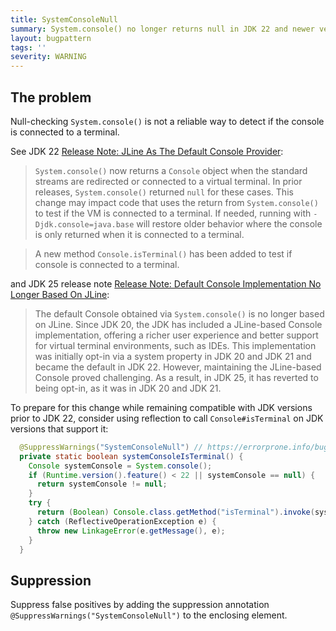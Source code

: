 ```yaml
---
title: SystemConsoleNull
summary: System.console() no longer returns null in JDK 22 and newer versions
layout: bugpattern
tags: ''
severity: WARNING
---
```


<!--
*** AUTO-GENERATED, DO NOT MODIFY ***
To make changes, edit the @BugPattern annotation or the explanation in docs/bugpattern.
-->


## The problem
Null-checking `System.console()` is not a reliable way to detect if the console
is connected to a terminal.

See JDK 22
[Release Note: JLine As The Default Console Provider](https://bugs.openjdk.org/browse/JDK-8309155):

> `System.console()` now returns a `Console` object when the standard streams
> are redirected or connected to a virtual terminal. In prior releases,
> `System.console()` returned `null` for these cases. This change may impact
> code that uses the return from `System.console()` to test if the VM is
> connected to a terminal. If needed, running with `-Djdk.console=java.base`
> will restore older behavior where the console is only returned when it is
> connected to a terminal.

> A new method `Console.isTerminal()` has been added to test if console is
> connected to a terminal.

and JDK 25 release note
[Release Note: Default Console Implementation No Longer Based On JLine](https://bugs.openjdk.org/browse/JDK-8351576):

> The default Console obtained via `System.console()` is no longer based on
> JLine. Since JDK 20, the JDK has included a JLine-based Console
> implementation, offering a richer user experience and better support for
> virtual terminal environments, such as IDEs. This implementation was initially
> opt-in via a system property in JDK 20 and JDK 21 and became the default in
> JDK 22. However, maintaining the JLine-based Console proved challenging. As a
> result, in JDK 25, it has reverted to being opt-in, as it was in JDK 20 and
> JDK 21.

To prepare for this change while remaining compatible with JDK versions prior to
JDK 22, consider using reflection to call `Console#isTerminal` on JDK versions
that support it:

```java
  @SuppressWarnings("SystemConsoleNull") // https://errorprone.info/bugpattern/SystemConsoleNull
  private static boolean systemConsoleIsTerminal() {
    Console systemConsole = System.console();
    if (Runtime.version().feature() < 22 || systemConsole == null) {
      return systemConsole != null;
    }
    try {
      return (Boolean) Console.class.getMethod("isTerminal").invoke(systemConsole);
    } catch (ReflectiveOperationException e) {
      throw new LinkageError(e.getMessage(), e);
    }
  }
```

## Suppression
Suppress false positives by adding the suppression annotation `@SuppressWarnings("SystemConsoleNull")` to the enclosing element.
